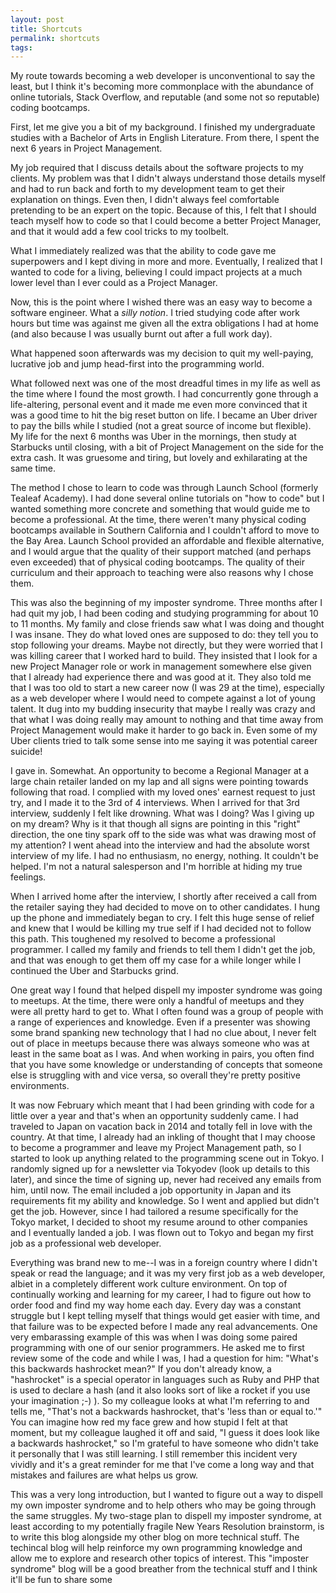 ```yaml
---
layout: post
title: Shortcuts
permalink: shortcuts
tags:
---
```


My route towards becoming a web developer is unconventional to say the least, but I think it's becoming more commonplace with the abundance of online tutorials, Stack Overflow, and reputable (and some not so reputable) coding bootcamps.

First, let me give you a bit of my background. I finished my undergraduate studies with a Bachelor of Arts in English Literature. From there, I spent the next 6 years in Project Management.

My job required that I discuss details about the software projects to my clients. My problem was that I didn't always understand those details myself and had to run back and forth to my development team to get their explanation on things. Even then, I didn't always feel comfortable pretending to be an expert on the topic. Because of this, I felt that I should teach myself how to code so that I could become a better Project Manager, and that it would add a few cool tricks to my toolbelt.

What I immediately realized was that the ability to code gave me superpowers and I kept diving in more and more. Eventually, I realized that I wanted to code for a living, believing I could impact projects at a much lower level than I ever could as a Project Manager.

Now, this is the point where I wished there was an easy way to become a software engineer. What a *silly notion*. I tried studying code after work hours but time was against me given all the extra obligations I had at home (and also because I was usually burnt out after a full work day).

What happened soon afterwards was my decision to quit my well-paying, lucrative job and jump head-first into the programming world.

What followed next was one of the most dreadful times in my life as well as the time where I found the most growth. I had concurrently gone through a life-altering, personal event and it made me even more convinced that it was a good time to hit the big reset button on life. I became an Uber driver to pay the bills while I studied (not a great source of income but flexible). My life for the next 6 months was Uber in the mornings, then study at Starbucks until closing, with a bit of Project Management on the side for the extra cash. It was gruesome and tiring, but lovely and exhilarating at the same time.

The method I chose to learn to code was through Launch School (formerly Tealeaf Academy). I had done several online tutorials on "how to code" but I wanted something more concrete and something that would guide me to become a professional. At the time, there weren't many physical coding bootcamps available in Southern California and I couldn't afford to move to the Bay Area. Launch School provided an affordable and flexible alternative, and I would argue that the quality of their support matched (and perhaps even exceeded) that of physical coding bootcamps. The quality of their curriculum and their approach to teaching were also reasons why I chose them.

This was also the beginning of my imposter syndrome. Three months after I had quit my job, I had been coding and studying programming for about 10 to 11 months. My family and close friends saw what I was doing and thought I was insane. They do what loved ones are supposed to do: they tell you to stop following your dreams. Maybe not directly, but they were worried that I was killing career that I worked hard to build. They insisted that I look for a new Project Manager role or work in management somewhere else given that I already had experience there and was good at it. They also told me that I was too old to start a new career now (I was 29 at the time), especially as a web developer where I would need to compete against a lot of young talent. It dug into my budding insecurity that maybe I really was crazy and that what I was doing really may amount to nothing and that time away from Project Management would make it harder to go back in. Even some of my Uber clients tried to talk some sense into me saying it was potential career suicide!

I gave in. Somewhat. An opportunity to become a Regional Manager at a large chain retailer landed on my lap and all signs were pointing towards following that road. I complied with my loved ones' earnest request to just try, and I made it to the 3rd of 4 interviews. When I arrived for that 3rd interview, suddenly I felt like drowning. What was I doing? Was I giving up on my dream? Why is it that though all signs are pointing in this "right" direction, the one tiny spark off to the side was what was drawing most of my attention? I went ahead into the interview and had the absolute worst interview of my life. I had no enthusiasm, no energy, nothing. It couldn't be helped. I'm not a natural salesperson and I'm horrible at hiding my true feelings.

When I arrived home after the interview, I shortly after received a call from the retailer saying they had decided to move on to other candidates. I hung up the phone and immediately began to cry. I felt this huge sense of relief and knew that I would be killing my true self if I had decided not to follow this path. This toughened my resolved to become a professional programmer. I called my family and friends to tell them I didn't get the job, and that was enough to get them off my case for a while longer while I continued the Uber and Starbucks grind.

One great way I found that helped dispell my imposter syndrome was going to meetups. At the time, there were only a handful of meetups and they were all pretty hard to get to. What I often found was a group of people with a range of experiences and knowledge. Even if a presenter was showing some brand spanking new technology that I had no clue about, I never felt out of place in meetups because there was always someone who was at least in the same boat as I was. And when working in pairs, you often find that you have some knowledge or understanding of concepts that someone else is struggling with and vice versa, so overall they're pretty positive environments.

It was now February which meant that I had been grinding with code for a little over a year and that's when an opportunity suddenly came. I had traveled to Japan on vacation back in 2014 and totally fell in love with the country. At that time, I already had an inkling of thought that I may choose to become a programmer and leave my Project Management path, so I started to look up anything related to the programming scene out in Tokyo. I randomly signed up for a newsletter via Tokyodev (look up details to this later), and since the time of signing up, never had received any emails from him, until now. The email included a job opportunity in Japan and its requirements fit my ability and knowledge. So I went and applied but didn't get the job. However, since I had tailored a resume specifically for the Tokyo market, I decided to shoot my resume around to other companies and I eventually landed a job. I was flown out to Tokyo and began my first job as a professional web developer.

Everything was brand new to me--I was in a foreign country where I didn't speak or read the language; and it was my very first job as a web developer, albiet in a completely different work culture environment. On top of continually working and learning for my career, I had to figure out how to order food and find my way home each day. Every day was a constant struggle but I kept telling myself that things would get easier with time, and that failure was to be expected before I made any real advancements. One very embarassing example of this was when I was doing some paired programming with one of our senior programmers. He asked me to first review some of the code and while I was, I had a question for him: "What's this backwards hashrocket mean?" If you don't already know, a "hashrocket" is a special operator in languages such as Ruby and PHP that is used to declare a hash (and it also looks sort of like a rocket if you use your imagination ;-) ). So my colleague looks at what I'm referring to and tells me, "That's not a backwards hashrocket, that's 'less than or equal to.'" You can imagine how red my face grew and how stupid I felt at that moment, but my colleague laughed it off and said, "I guess it does look like a backwards hashrocket," so I'm grateful to have someone who didn't take it personally that I was still learning. I still remember this incident very vividly and it's a great reminder for me that I've come a long way and that mistakes and failures are what helps us grow.

This was a very long introduction, but I wanted to figure out a way to dispell my own imposter syndrome and to help others who may be going through the same struggles. My two-stage plan to dispell my imposter syndrome, at least according to my potentially fragile New Years Resolution brainstorm, is to write this blog alongside my other blog on more technical stuff. The techincal blog will help reinforce my own programming knowledge and allow me to explore and research other topics of interest. This "imposter syndrome" blog will be a good breather from the technical stuff and I think it'll be fun to share some
